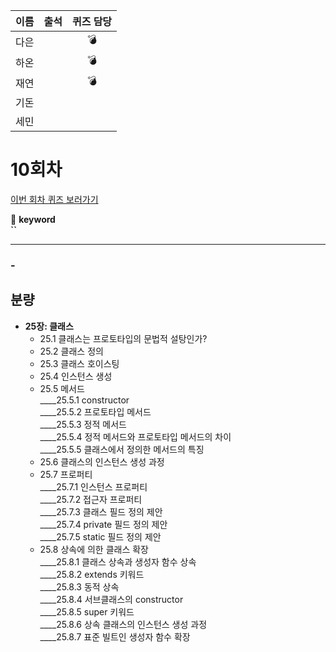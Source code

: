 |이름|출석|퀴즈 담당|
|:--:|:--:|:--:|
|다은||💣|
|하온||💣|
|재연||💣|
|기돈|||
|세민|||

# 10회차
<a href="https://github.com/ooheunda/how-to-enjoy/issues/10">이번 회차 퀴즈 보러가기</a>  

📌 **keyword**  
    **``**
<hr> 

### - 
  

## 분량

- **25장: 클래스**
  - 25.1 클래스는 프로토타입의 문법적 설탕인가?
  - 25.2 클래스 정의
  - 25.3 클래스 호이스팅
  - 25.4 인스턴스 생성
  - 25.5 메서드  
    ____25.5.1 constructor  
    ____25.5.2 프로토타입 메서드  
    ____25.5.3 정적 메서드  
    ____25.5.4 정적 메서드와 프로토타입 메서드의 차이  
    ____25.5.5 클래스에서 정의한 메서드의 특징  
  - 25.6 클래스의 인스턴스 생성 과정
  - 25.7 프로퍼티  
    ____25.7.1 인스턴스 프로퍼티  
    ____25.7.2 접근자 프로퍼티  
    ____25.7.3 클래스 필드 정의 제안  
    ____25.7.4 private 필드 정의 제안  
    ____25.7.5 static 필드 정의 제안  
  - 25.8 상속에 의한 클래스 확장  
    ____25.8.1 클래스 상속과 생성자 함수 상속  
    ____25.8.2 extends 키워드  
    ____25.8.3 동적 상속  
    ____25.8.4 서브클래스의 constructor  
    ____25.8.5 super 키워드  
    ____25.8.6 상속 클래스의 인스턴스 생성 과정  
    ____25.8.7 표준 빌트인 생성자 함수 확장  
